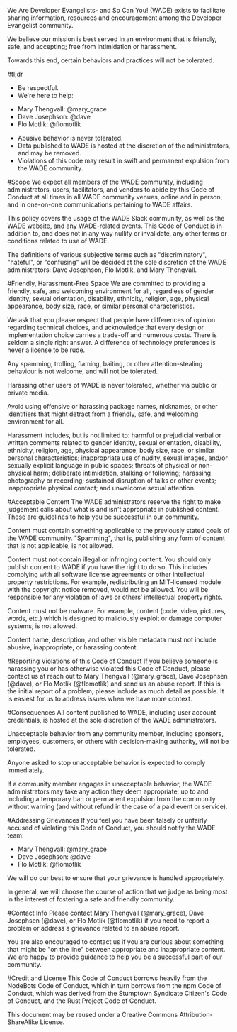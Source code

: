 We Are Developer Evangelists- and So Can You! (WADE) exists to facilitate sharing information, resources and encouragement among the Developer Evangelist community.

We believe our mission is best served in an environment that is friendly, safe, and accepting; free from intimidation or harassment.

Towards this end, certain behaviors and practices will not be tolerated.

#tl;dr
* Be respectful.
* We're here to help: 
- Mary Thengvall: @mary_grace
- Dave Josephson: @dave
- Flo Motlik: @flomotlik
* Abusive behavior is never tolerated.
* Data published to WADE is hosted at the discretion of the administrators, and may be removed.
* Violations of this code may result in swift and permanent expulsion from the WADE community.

#Scope
We expect all members of the WADE community, including administrators, users, facilitators, and vendors to abide by this Code of Conduct at all times in all WADE community venues, online and in person, and in one-on-one communications pertaining to WADE affairs.

This policy covers the usage of the WADE Slack community, as well as the WADE website, and any WADE-related events. 
This Code of Conduct is in addition to, and does not in any way nullify or invalidate, any other terms or conditions related to use of WADE.

The definitions of various subjective terms such as "discriminatory", "hateful", or "confusing" will be decided at the sole discretion of the WADE administrators: Dave Josephson, Flo Motlik, and Mary Thengvall.

#Friendly, Harassment-Free Space
We are committed to providing a friendly, safe, and welcoming environment for all, regardless of gender identity, sexual orientation, disability, ethnicity, religion, age, physical appearance, body size, race, or similar personal characteristics.

We ask that you please respect that people have differences of opinion regarding technical choices, and acknowledge that every design or implementation choice carries a trade-off and numerous costs. There is seldom a single right answer. A difference of technology preferences is never a license to be rude.

Any spamming, trolling, flaming, baiting, or other attention-stealing behaviour is not welcome, and will not be tolerated.

Harassing other users of WADE is never tolerated, whether via public or private media.

Avoid using offensive or harassing package names, nicknames, or other identifiers that might detract from a friendly, safe, and welcoming environment for all.

Harassment includes, but is not limited to: harmful or prejudicial verbal or written comments related to gender identity, sexual orientation, disability, ethnicity, religion, age, physical appearance, body size, race, or similar personal characteristics; inappropriate use of nudity, sexual images, and/or sexually explicit language in public spaces; threats of physical or non-physical harm; deliberate intimidation, stalking or following; harassing photography or recording; sustained disruption of talks or other events; inappropriate physical contact; and unwelcome sexual attention.

#Acceptable Content
The WADE administrators reserve the right to make judgement calls about what is and isn't appropriate in published content. These are guidelines to help you be successful in our community.

Content must contain something applicable to the previously stated goals of the WADE community. "Spamming", that is, publishing any form of content that is not applicable, is not allowed.

Content must not contain illegal or infringing content. You should only publish content to WADE if you have the right to do so. This includes complying with all software license agreements or other intellectual property restrictions. For example, redistributing an MIT-licensed module with the copyright notice removed, would not be allowed. You will be responsible for any violation of laws or others’ intellectual property rights.

Content must not be malware. For example, content (code, video, pictures, words, etc.) which is designed to maliciously exploit or damage computer systems, is not allowed.

Content name, description, and other visible metadata must not include abusive, inappropriate, or harassing content.

#Reporting Violations of this Code of Conduct
If you believe someone is harassing you or has otherwise violated this Code of Conduct, please contact us at reach out to Mary Thengvall (@mary_grace), Dave Josephsen (@dave), or Flo Motlik (@flomotlik) and send us an abuse report. If this is the initial report of a problem, please include as much detail as possible. It is easiest for us to address issues when we have more context.

#Consequences
All content published to WADE, including user account credentials, is hosted at the sole discretion of the WADE administrators.

Unacceptable behavior from any community member, including sponsors, employees, customers, or others with decision-making authority, will not be tolerated.

Anyone asked to stop unacceptable behavior is expected to comply immediately.

If a community member engages in unacceptable behavior, the WADE administrators may take any action they deem appropriate, up to and including a temporary ban or permanent expulsion from the community without warning (and without refund in the case of a paid event or service).

#Addressing Grievances
If you feel you have been falsely or unfairly accused of violating this Code of Conduct, you should notify the WADE team:
- Mary Thengvall: @mary_grace
- Dave Josephson: @dave
- Flo Motlik: @flomotlik

We will do our best to ensure that your grievance is handled appropriately.

In general, we will choose the course of action that we judge as being most in the interest of fostering a safe and friendly community.

#Contact Info
Please contact Mary Thengvall (@mary_grace), Dave Josephsen (@dave), or Flo Motlik (@flomotlik) if you need to report a problem or address a grievance related to an abuse report.

You are also encouraged to contact us if you are curious about something that might be "on the line" between appropriate and inappropriate content. We are happy to provide guidance to help you be a successful part of our community.

#Credit and License
This Code of Conduct borrows heavily from the NodeBots Code of Conduct, which in turn borrows from the npm Code of Conduct, which was derived from the Stumptown Syndicate Citizen's Code of Conduct, and the Rust Project Code of Conduct.

This document may be reused under a Creative Commons Attribution-ShareAlike License.
